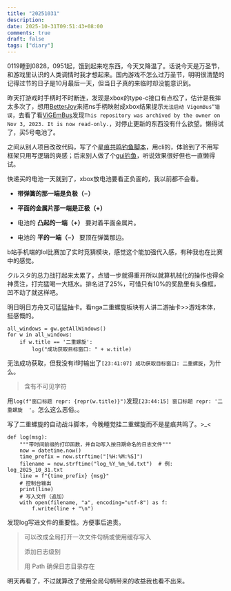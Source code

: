 ```yaml
---
title: "20251031"
description: 
date: 2025-10-31T09:51:43+08:00
comments: true
draft: false
tags: ["diary"]
---
```

0119睡到0828，0951起，饿到起来吃东西，今天又降温了。话说今天是万圣节，和游戏里认识的人类调情时我才想起来。国内游戏不怎么过万圣节，明明很清楚的记得过节的日子是10月最后一天，但当日子真的来临时却没能意识到。

昨天打游戏时手柄时不时断连，发现是xbox的type-c接口有点松了，估计是我摔太多次了，想用[BetterJoy](https://github.com/Davidobot/BetterJoy)来把ns手柄映射成xbox结果提示`无法启动 VigemBus”错误`，去看了看[ViGEmBus](https://github.com/nefarius/ViGEmBus/releases)发现`This repository was archived by the owner on Nov 3, 2023. It is now read-only.`，对停止更新的东西没有什么欲望。懒得试了，买5号电池了。

之间从别人项目改改代码，写了个[星痕共鸣钓鱼脚本](https://github.com/xxfttkx/auto_fish)，用cli的，体验到了不用写框架只用写逻辑的爽感；后来别人做了个[gui钓鱼](https://github.com/Sanheiii/ok-star-resonance)，听说效果很好但也一直懒得试。

快递买的电池一天就到了，xbox放电池要看正负面的，我以前都不会看。

* **带弹簧的那一端是负极（−）**
* **平面的金属片那一端是正极（+）**

* 电池的 **凸起的一端（+）** 要对着平面金属片。
* 电池的 **平的一端（−）** 要顶在弹簧那边。

b站手机端的lol比赛加了实时竞猜模块，感觉这个能加强代入感，有种我也在比赛中的感觉。

クルスタ的总力战打起来太累了，点错一步就得重开所以就算机械化的操作也得全神贯注，打完猛喝一大瓶水。排名进了25%，可惜只有10%的奖励里有头像框，凹不动了就这样吧。

明日明日方舟又可猛猛抽卡。看nga二重螺旋板块有人讲二游抽卡>>游戏本体，挺感慨的。

```
all_windows = gw.getAllWindows()
for w in all_windows:
    if w.title == '二重螺旋':
        log("成功获取目标窗口: " + w.title)
```

无法成功获取，但我没有if时输出了`[23:41:07] 成功获取目标窗口: 二重螺旋`，为什么。

> 含有不可见字符

用`log(f"窗口标题 repr: {repr(w.title)}")`发现`[23:44:15] 窗口标题 repr: '二重螺旋  '`。怎么这么恶俗。。

写了二重螺旋的自动战斗脚本，今晚睡觉挂二重螺旋而不是星痕共鸣了。>_<

```
def log(msg):
    """带时间前缀的打印函数，并自动写入按日期命名的日志文件"""
    now = datetime.now()
    time_prefix = now.strftime("[%H:%M:%S]")
    filename = now.strftime("log_%Y_%m_%d.txt")  # 例: log_2025_10_31.txt
    line = f"{time_prefix} {msg}"
    # 控制台输出
    print(line)
    # 写入文件（追加）
    with open(filename, "a", encoding="utf-8") as f:
        f.write(line + "\n")
```

发现log写进文件的重要性。方便事后追责。

> 可以改成全局打开一次文件句柄或使用缓存写入
> 
> 添加日志级别
> 
> 用 Path 确保日志目录存在

明天再看了，不过就算改了使用全局句柄带来的收益我也看不出来。
